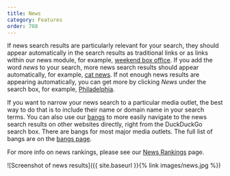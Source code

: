 ```yaml
---
title: News
category: Features
order: 708
---
```


If news search results are particularly relevant for your search, they should
appear automatically in the search results as traditional links or as links
within our news module, for example, [weekend box office][1]. If you add the
word *news* to your search, more news search results should appear
automatically, for example, [cat news][2]. If not enough news results are
appearing automatically, you can get more by clicking *News* under the search
box, for example, [Philadelphia][3].

If you want to narrow your news search to a particular media outlet, the best
way to do that is to include their name or domain name in your search terms.
You can also use our [bangs][4] to more easily navigate to the news search
results on other websites directly, right from the DuckDuckGo search box. There
are bangs for most major media outlets. The full list of bangs are on the
[bangs page][4].

For more info on news rankings, please see our [News Rankings][5] page.

![Screenshot of news results]({{ site.baseurl }}{% link images/news.jpg %})

[1]: https://duckduckgo.com/?q=weekend+box+office
[2]: https://duckduckgo.com/?q=cat+news
[3]: https://duckduckgo.com/?q=philadelphia&iar=news&ia=news
[4]: https://duckduckgo.com/bang
[5]: /duckduckgo-help-pages/results/news-rankings/